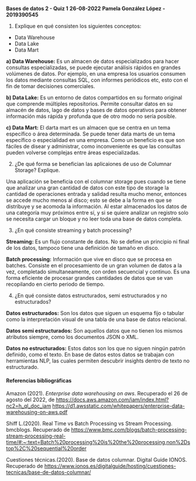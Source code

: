 **Bases de datos 2 - Quiz 1**
**26-08-2022**
**Pamela González López - 2019390545**

1) Explique en qué consisten los siguientes conceptos:
* Data Warehouse
* Data Lake
* Data Mart

**a) Data Warehouse:** Es un almacen de datos especializados para hacer consultas especializadas, se puede ejecutar análisis rápidos en grandes volúmenes de datos. Por ejemplo, en una empresa los usuarios consumen los datos mediante consultas SQL, con informes periódicos etc, esto con el fin de tomar decisiones comerciales.

**b) Data Lake:** Es un entorno de datos compartidos en su formato original que comprende múltiples repositorios. Permite consultar datos en su almacén de datos, lago de datos y bases de datos operativos para obtener información más rápida y profunda que de otro modo no sería posible.

**c) Data Mart:** El darta mart es un almacen que se centra en un tema específico o área determinada. Se puede tener data marts de un tema específico o especialidad en una empresa. Como un beneficio es que son fáciles de disear y administrar, como inconveniente es que las consultas pueden volverse complejas entre áreas especializadas.

2) ¿De qué forma se benefician las aplicaiones de uso de Columnar Storage? Explique.

Una aplicación se beneficia con el columnar storage pues cuando se tiene que analizar una gran cantidad de datos con este tipo de storage la cantidad de operaciones entrada y salidad resulta mucho menor, entonces se accede mucho menos al disco; esto se debe a la forma en que se distribuye y se acomoda la información. Al estar almacenados los datos de una categoría muy próximos entre sí, y si se quiere analizar un registro solo se necesita cargar un bloque y no leer toda una base de datos completa.

3) ¿En qué consiste streaming y batch processing?

**Streaming:** Es un flujo constante de datos. No se define un principio ni final de los datos, tampoco tiene una definición de tamaño en disco.

**Batch processing:** Información que vive en disco que se procesa en batches. Consiste en el procesamiento de un gran volumen de datos a la vez, completado simultaneamente, con orden secuencial y continuo. Es una forma eficiente de procesar grandes cantidades de datos que se van recopilando en cierto periodo de tiempo.

4) ¿En qué consiste datos estructurados, semi estructurados y no estructurados?

**Datos estructurados:** Son los datos que siguen un esquema fijo o tabular como la interpretación visual de una tabla de una base de datos relacional.

**Datos semi estructurados:** Son aquellos datos que no tienen los mismos atributos siempre, como los documentos JSON o XML.

**Datos no estructurados:** Estos datos son los que no siguen ningún patrón definido, como el texto. En base de datos estos datos se trabajan con herramientas NLP, las cuales permiten descubrir insights dentro de texto no estructurado.

#### Referencias bibliográficas

Amazon (2021). _Enterprise data warehousing on aws_. Recuperado el 26 de agosto del 2022, de https://docs.aws.amazon.com/iam/index.html?nc2=h_ql_doc_iam https://d1.awsstatic.com/whitepapers/enterprise-data-warehousing-on-aws.pdf

Shiff L.(2020). Real Time vs Batch Processing vs Stream Processing. bmcblogs. Recuperado de https://www.bmc.com/blogs/batch-processing-stream-processing-real-time/#:~:text=Batch%20processing%20is%20the%20processing,non%2Dstop%2C%20sequential%20order

Cuestiones técnicas.(2020). Base de datos columnar. Digital Guide IONOS. Recuperado de https://www.ionos.es/digitalguide/hosting/cuestiones-tecnicas/base-de-datos-columnar/
